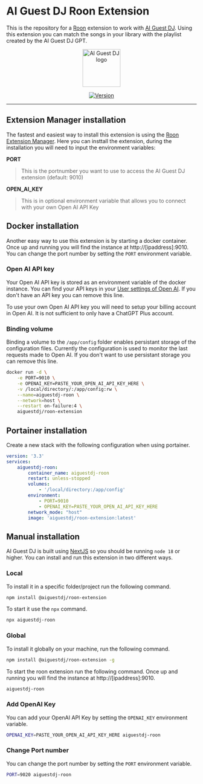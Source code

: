 # AI Guest DJ Roon Extension

This is the repository for a [Roon](https://roon.app/) extension to work with [AI Guest DJ](https://aiguestdj.com). Using this extension you can match the songs in your library with the playlist created by the AI Guest DJ GPT.

<p align="center"><a href="https://aiguestdj.com" target="_blank" rel="noopener noreferrer"><img width="100" src="https://aiguestdj.com/img/logo.png" alt="AI Guest DJ logo"></a></p>

<p align="center">
  <a href="https://www.npmjs.com/package/next"><img src="https://img.shields.io/node/v/next.svg?sanitize=true" alt="Version"></a>
</p>

------------

## Extension Manager installation

The fastest and easiest way to install this extension is using the [Roon Extension Manager](https://github.com/TheAppgineer/roon-extension-manager). Here you can insttall the extension, during the installation you will need to input the environment variables:

**PORT**
> This is the portnumber you want to use to access the AI Guest DJ extension (default: 9010)

**OPEN_AI_KEY**
> This is in optional environment variable that allows you to connect with your own Open AI API Key

## Docker installation

Another easy way to use this extension is by starting a docker container. Once up and running you will find the instance at http://[ipaddress]:9010. You can change the port number by setting the `PORT` environment variable.

### Open AI API key

Your Open AI API key is stored as an environment variable of the docker instance. You can find your API keys in your [User settings of Open AI](https://platform.openai.com/api-keys). If you don't have an API key you can remove this line.

To use your own Open AI API key you will need to setup your billing account in Open AI. It is not sufficient to only have a ChatGPT Plus account.

### Binding volume

Binding a volume to the `/app/config` folder enables persistant storage of the configuration files. Currently the configuration is used to monitor the last requests made to Open AI. If you don't want to use persistant storage you can remove this line.

```sh
docker run -d \
    -e PORT=9010 \
    -e OPENAI_KEY=PASTE_YOUR_OPEN_AI_API_KEY_HERE \
    -v /local/directory/:/app/config:rw \
    --name=aiguestdj-roon \
    --network=host \
    --restart on-failure:4 \
    aiguestdj/roon-extension
```

## Portainer installation

Create a new stack with the following configuration when using portainer.

```yaml
version: '3.3'
services:
    aiguestdj-roon:
        container_name: aiguestdj-roon
        restart: unless-stopped
        volumes:
            - '/local/directory:/app/config'
        environment:
            - PORT=9010
            - OPENAI_KEY=PASTE_YOUR_OPEN_AI_API_KEY_HERE
        network_mode: "host"
        image: 'aiguestdj/roon-extension:latest'
```

## Manual installation

AI Guest DJ is built using [NextJS](https://nextjs.org/) so you should be running `node 18` or higher. You can install and run this extension in two different ways.

### Local

To install it in a specific folder/project run the following command.

```sh
npm install @aiguestdj/roon-extension
```

To start it use the `npx` command.

```sh
npx aiguestdj-roon
```

### Global

To install it globally on your machine, run the following command.

```sh
npm install @aiguestdj/roon-extension -g
```

To start the roon extension run the following command. Once up and running you will find the instance at http://[ipaddress]:9010. 

```sh
aiguestdj-roon
```

### Add OpenAI Key

You can add your OpenAI API Key by setting the `OPENAI_KEY` environment variable.

```sh
OPENAI_KEY=PASTE_YOUR_OPEN_AI_API_KEY_HERE aiguestdj-roon
```

### Change Port number

You can change the port number by setting the `PORT` environment variable.

```sh
PORT=9020 aiguestdj-roon
```
